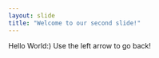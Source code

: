 ```yaml
---
layout: slide
title: "Welcome to our second slide!"
---
```

Hello World:)
Use the left arrow to go back!

